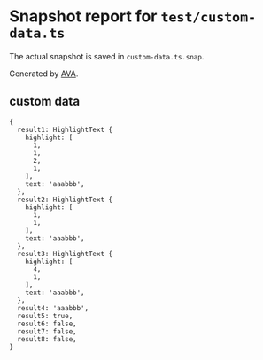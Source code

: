 # Snapshot report for `test/custom-data.ts`

The actual snapshot is saved in `custom-data.ts.snap`.

Generated by [AVA](https://avajs.dev).

## custom data

    {
      result1: HighlightText {
        highlight: [
          1,
          1,
          2,
          1,
        ],
        text: 'aaabbb',
      },
      result2: HighlightText {
        highlight: [
          1,
          1,
        ],
        text: 'aaabbb',
      },
      result3: HighlightText {
        highlight: [
          4,
          1,
        ],
        text: 'aaabbb',
      },
      result4: 'aaabbb',
      result5: true,
      result6: false,
      result7: false,
      result8: false,
    }
